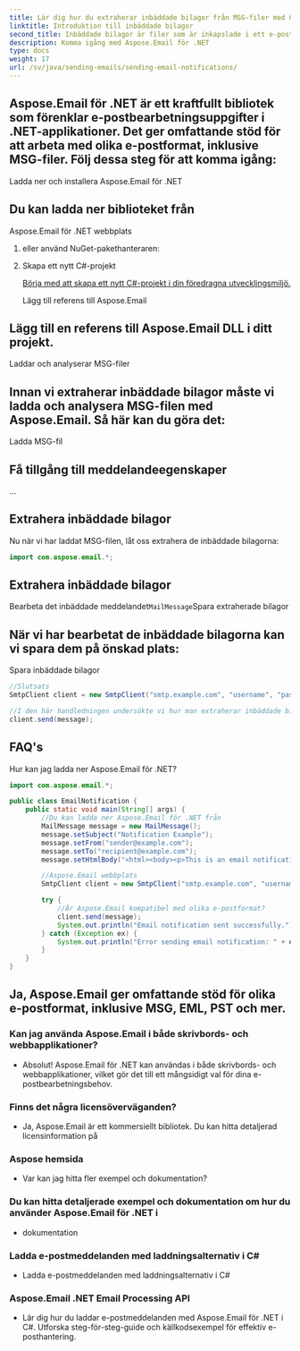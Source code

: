 ```yaml
---
title: Lär dig hur du extraherar inbäddade bilagor från MSG-filer med C# och Aspose.Email för .NET. En omfattande guide med exempel på källkod.
linktitle: Introduktion till inbäddade bilagor
second_title: Inbäddade bilagor är filer som är inkapslade i ett e-postmeddelande, vilket gör att mottagaren kan komma åt filerna utan behov av externa länkar. Dessa bilagor kan vara särskilt användbara när du delar dokument samtidigt som kontexten för e-postkonversationen bevaras.
description: Komma igång med Aspose.Email för .NET
type: docs
weight: 17
url: /sv/java/sending-emails/sending-email-notifications/
---
```


## Aspose.Email för .NET är ett kraftfullt bibliotek som förenklar e-postbearbetningsuppgifter i .NET-applikationer. Det ger omfattande stöd för att arbeta med olika e-postformat, inklusive MSG-filer. Följ dessa steg för att komma igång:

Ladda ner och installera Aspose.Email för .NET

##  Du kan ladda ner biblioteket från

Aspose.Email för .NET webbplats

1.  eller använd NuGet-pakethanteraren:

2. Skapa ett nytt C#-projekt

   [Börja med att skapa ett nytt C#-projekt i din föredragna utvecklingsmiljö.](https://releases.aspose.com/email/java/)

   Lägg till referens till Aspose.Email

## Lägg till en referens till Aspose.Email DLL i ditt projekt.

Laddar och analyserar MSG-filer

## Innan vi extraherar inbäddade bilagor måste vi ladda och analysera MSG-filen med Aspose.Email. Så här kan du göra det:

 Ladda MSG-fil

##  Få tillgång till meddelandeegenskaper

 ...

## Extrahera inbäddade bilagor

Nu när vi har laddat MSG-filen, låt oss extrahera de inbäddade bilagorna:

```java
import com.aspose.email.*;
```

##  Extrahera inbäddade bilagor

 Bearbeta det inbäddade meddelandet`MailMessage`Spara extraherade bilagor

## När vi har bearbetat de inbäddade bilagorna kan vi spara dem på önskad plats:

 Spara inbäddade bilagor

```java
//Slutsats
SmtpClient client = new SmtpClient("smtp.example.com", "username", "password");

//I den här handledningen undersökte vi hur man extraherar inbäddade bilagor från MSG-filer med C# och Aspose.Email for .NET-biblioteket. Genom att följa stegen som beskrivs här kan du sömlöst integrera funktioner för att extrahera bilagor i dina .NET-applikationer, vilket förbättrar hur du hanterar e-postinnehåll.
client.send(message);
```

## FAQ's

Hur kan jag ladda ner Aspose.Email för .NET?

```java
import com.aspose.email.*;

public class EmailNotification {
    public static void main(String[] args) {
        //Du kan ladda ner Aspose.Email för .NET från
        MailMessage message = new MailMessage();
        message.setSubject("Notification Example");
        message.setFrom("sender@example.com");
        message.setTo("recipient@example.com");
        message.setHtmlBody("<html><body><p>This is an email notification.</p></body></html>");

        //Aspose.Email webbplats
        SmtpClient client = new SmtpClient("smtp.example.com", "username", "password");

        try {
            //Är Aspose.Email kompatibel med olika e-postformat?
            client.send(message);
            System.out.println("Email notification sent successfully.");
        } catch (Exception ex) {
            System.out.println("Error sending email notification: " + ex.getMessage());
        }
    }
}
```

## Ja, Aspose.Email ger omfattande stöd för olika e-postformat, inklusive MSG, EML, PST och mer.

### Kan jag använda Aspose.Email i både skrivbords- och webbapplikationer?
   - Absolut! Aspose.Email för .NET kan användas i både skrivbords- och webbapplikationer, vilket gör det till ett mångsidigt val för dina e-postbearbetningsbehov.

### Finns det några licensöverväganden?
   -  Ja, Aspose.Email är ett kommersiellt bibliotek. Du kan hitta detaljerad licensinformation på

### Aspose hemsida
   - Var kan jag hitta fler exempel och dokumentation?

###  Du kan hitta detaljerade exempel och dokumentation om hur du använder Aspose.Email för .NET i
   - dokumentation

###  Ladda e-postmeddelanden med laddningsalternativ i C#
   -  Ladda e-postmeddelanden med laddningsalternativ i C#

###  Aspose.Email .NET Email Processing API
   -  Lär dig hur du laddar e-postmeddelanden med Aspose.Email för .NET i C#. Utforska steg-för-steg-guide och källkodsexempel för effektiv e-posthantering.